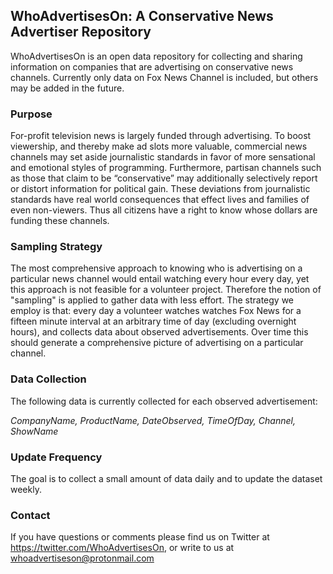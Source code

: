 ## WhoAdvertisesOn: A Conservative News Advertiser Repository
WhoAdvertisesOn is an open data repository for collecting and sharing information on companies that are advertising on conservative news channels. Currently only data on Fox News Channel is included, but others may be added in the future.

### Purpose
For-profit television news is largely funded through advertising. To boost viewership, and thereby make ad slots more valuable, commercial news channels may set aside journalistic standards in favor of more sensational and emotional styles of programming. Furthermore, partisan channels such as those that claim to be “conservative” may additionally selectively report or distort information for political gain. These deviations from journalistic standards have real world consequences that effect lives and families of even non-viewers. Thus all citizens have a right to know whose dollars are funding these channels.

### Sampling Strategy
The most comprehensive approach to knowing who is advertising on a particular news channel would entail watching every hour every day, yet this approach is not feasible for a volunteer project. Therefore the notion of "sampling" is applied to gather data with less effort. The strategy we employ is that: every day a volunteer watches watches Fox News for a fifteen minute interval at an arbitrary time of day (excluding overnight hours), and collects data about observed advertisements. Over time this should generate a comprehensive picture of advertising on a particular channel.

### Data Collection
The following data is currently collected for each observed advertisement: 

*CompanyName, ProductName, DateObserved, TimeOfDay, Channel, ShowName*

### Update Frequency
The goal is to collect a small amount of data daily and to update the dataset weekly.  

### Contact
If you have questions or comments please find us on Twitter at https://twitter.com/WhoAdvertisesOn, or write to us at whoadvertiseson@protonmail.com

